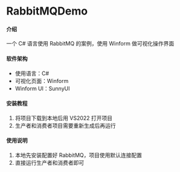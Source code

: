 # RabbitMQDemo

#### 介绍
一个 C# 语言使用 RabbitMQ 的案例，使用 Winform 做可视化操作界面

#### 软件架构
- 使用语言：C#
- 可视化页面：Winform
- Winform UI：SunnyUI

#### 安装教程

1. 将项目下载到本地后用 VS2022 打开项目
2. 生产者和消费者项目需要重新生成后再运行 

#### 使用说明

1.  本地先安装配置好 RabbitMQ，项目使用默认连接配置
2.  直接运行生产者和消费者即可
